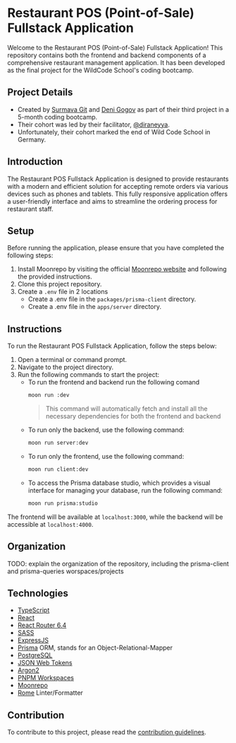 # Restaurant POS (Point-of-Sale) Fullstack Application

Welcome to the Restaurant POS (Point-of-Sale) Fullstack Application! This repository contains both the frontend and backend components of a comprehensive restaurant management application. It has been developed as the final project for the WildCode School's coding bootcamp.

## Project Details

- Created by [Surmava Git](https://github.com/surmavagit) and [Deni Gogov](https://github.com/denigogov) as part of their third project in a 5-month coding bootcamp.
- Their cohort was led by their facilitator, [@diraneyya](https://github.com/diraneyya).
- Unfortunately, their cohort marked the end of Wild Code School in Germany.



## Introduction

The Restaurant POS Fullstack Application is designed to provide restaurants with a modern and efficient solution for accepting remote orders via various devices such as phones and tablets. This fully responsive application offers a user-friendly interface and aims to streamline the ordering process for restaurant staff.


## Setup

Before running the application, please ensure that you have completed the following steps:

1. Install Moonrepo by visiting the official [Moonrepo website](https://moonrepo.dev/docs/install) and following the provided instructions.
2. Clone this project repository.
3. Create a `.env` file in 2 locations
    * Create a .env file in the `packages/prisma-client` directory.
    * Create a .env file in the `apps/server` directory.

## Instructions

 To run the Restaurant POS Fullstack Application, follow the steps below:

1. Open a terminal or command prompt.
2. Navigate to the project directory.
3. Run the following commands to start the project:
    * To run the frontend and backend run the following comand 
        ```bash 
        moon run :dev
        ```
        > This command will automatically fetch and install all the necessary dependencies for both the frontend and backend
    * To run only the backend, use the following command:
        ```bash
        moon run server:dev
        ```
    * To run only the frontend, use the following command:
        ```bash
        moon run client:dev
        ```
   * To access the Prisma database studio, which provides a visual interface for managing your database, run the following command:
       ```bash
       moon run prisma:studio
       ```

The frontend will be available at `localhost:3000`, while the backend will be accessible at `localhost:4000`.

## Organization

TODO: explain the organization of the repository, including the prisma-client and prisma-queries worspaces/projects

## Technologies

- [TypeScript](https://www.typescriptlang.org/)
- [React](https://react.dev/)
- [React Router 6.4](https://reactrouter.com/en/main)
- [SASS](https://sass-lang.com/)
- [ExpressJS](expressjs.com)
- [Prisma](https://www.prisma.io/) ORM, stands for an Object-Relational-Mapper
- [PostgreSQL](https://www.postgresql.org/)
- [JSON Web Tokens](https://jwt.io/)
- [Argon2](https://www.npmjs.com/package//argon2)
- [PNPM Workspaces](https://pnpm.io/workspaces)
- [Moonrepo](https://moonrepo.dev/)
- [Rome](https://rome.tools/) Linter/Formatter

## Contribution

To contribute to this project, please read the [contribution guidelines](./CONTRIBUTION.md).
